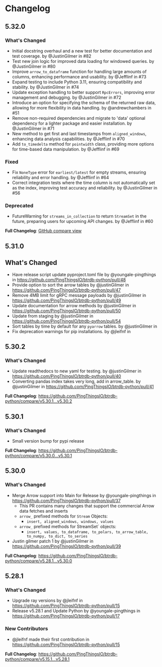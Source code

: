 # Changelog

## 5.32.0

### What's Changed
- Initial docstring overhaul and a new test for better documentation and test coverage. by @JustinGilmer in #82
- Test new join logic for improved data loading for windowed queries. by @JustinGilmer in #80
- Improve `arrow_to_dataframe` function for handling large amounts of columns, enhancing performance and usability. by @Jefflinf in #73
- Expand testing to include Python 3.11, ensuring compatibility and stability. by @JustinGilmer in #74
- Update exception handling to better support `RpcErrors`, improving error management and debugging. by @JustinGilmer in #72
- Introduce an option for specifying the schema of the returned raw data, allowing for more flexibility in data handling. by @andrewchambers in #51
- Remove non-required dependencies and migrate to 'data' optional dependency for a lighter package and easier installation. by @JustinGilmer in #71
- New method to get first and last timestamps from `aligned_windows`, enhancing data analysis capabilities. by @Jefflinf in #70
- Add `to_timedelta` method for `pointwidth` class, providing more options for time-based data manipulation. by @Jefflinf in #69

### Fixed
- Fix `NoneType` error for `earliest/latest` for empty streams, ensuring reliability and error handling. by @Jefflinf in #64
- Correct integration tests where the time column is not automatically set as the index, improving test accuracy and reliability. by @JustinGilmer in #56

### Deprecated
- FutureWarning for `streams_in_collection` to return `StreamSet` in the future, preparing users for upcoming API changes. by @Jefflinf in #60

**Full Changelog**: [GitHub compare view](https://github.com/PingThingsIO/btrdb-python/compare/v5.31.0...v5.32.0)


## 5.31.0
## What's Changed
* Have release script update pyproject.toml file by @youngale-pingthings in https://github.com/PingThingsIO/btrdb-python/pull/48
* Provide option to sort the arrow tables by @justinGilmer in https://github.com/PingThingsIO/btrdb-python/pull/47
* Remove 4MB limit for gRPC message payloads by @justinGilmer in https://github.com/PingThingsIO/btrdb-python/pull/49
* Update documentation for arrow methods by @justinGilmer in https://github.com/PingThingsIO/btrdb-python/pull/50
* Update from staging by @justinGilmer in https://github.com/PingThingsIO/btrdb-python/pull/54
* Sort tables by time by default for any `pyarrow` tables. by @justinGilmer in
* Fix deprecation warnings for pip installations. by @jleifnf in

## 5.30.2
### What's Changed
* Update readthedocs to new yaml for testing. by @justinGilmer in https://github.com/PingThingsIO/btrdb-python/pull/40
* Converting pandas index takes very long, add in arrow_table. by @justinGilmer in https://github.com/PingThingsIO/btrdb-python/pull/41


**Full Changelog**: https://github.com/PingThingsIO/btrdb-python/compare/v5.30.1...v5.30.2

## 5.30.1
### What's Changed
* Small version bump for pypi release


**Full Changelog**: https://github.com/PingThingsIO/btrdb-python/compare/v5.30.0...v5.30.1


## 5.30.0
### What's Changed
* Merge Arrow support into Main for Release by @youngale-pingthings in https://github.com/PingThingsIO/btrdb-python/pull/37
  * This PR contains many changes that support the commercial Arrow data fetches and inserts
  * `arrow_` prefixed methods for `Stream` Objects:
    * `insert, aligned_windows, windows, values`
  * `arrow_` prefixed methods for StreamSet` objects:
    * `insert, values, to_dataframe, to_polars, to_arrow_table, to_numpy, to_dict, to_series`
* Justin gilmer patch 1 by @justinGilmer in https://github.com/PingThingsIO/btrdb-python/pull/39


**Full Changelog**: https://github.com/PingThingsIO/btrdb-python/compare/v5.28.1...v5.30.0


## 5.28.1
### What's Changed
* Upgrade ray versions by @jleifnf in https://github.com/PingThingsIO/btrdb-python/pull/15
* Release v5.28.1 and Update Python by @youngale-pingthings in https://github.com/PingThingsIO/btrdb-python/pull/17

### New Contributors
* @jleifnf made their first contribution in https://github.com/PingThingsIO/btrdb-python/pull/15

**Full Changelog**: https://github.com/PingThingsIO/btrdb-python/compare/v5.15.1...v5.28.1
